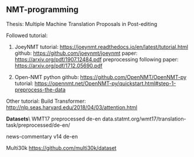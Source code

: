 ## NMT-programming
Thesis: Multiple Machine Translation Proposals in Post-editing

Followed tutorial:
1. JoeyNMT
tutorial: https://joeynmt.readthedocs.io/en/latest/tutorial.html 
github: https://github.com/joeynmt/joeynmt 
paper: https://arxiv.org/pdf/1907.12484.pdf
preprocessing following paper: https://arxiv.org/pdf/1712.05690.pdf 


2. Open-NMT python
github: https://github.com/OpenNMT/OpenNMT-py 
tutorial: https://opennmt.net/OpenNMT-py/quickstart.html#step-1-preprocess-the-data 


Other tutorial:
Build Transformer: http://nlp.seas.harvard.edu/2018/04/03/attention.html

**Datasets**\\
WMT17 preprocessed de-en 
data.statmt.org/wmt17/translation-task/preprocessed/de-en/ 

news-commentary v14 de-en 

Multi30k https://github.com/multi30k/dataset 
  

